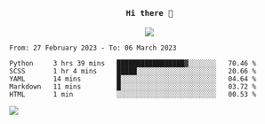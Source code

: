 <h4 align="center"><samp> Hi there 👋  </samp></h4>

<p align="center">
  
  <a href="https://github.com/bznick98">
    <img align="center" src="https://github-readme-stats.vercel.app/api?username=bznick98&&count_private=true&hide=issues,prs,contribs&show_icons=true&theme=gruvbox" />
  </a>
  
  <!--START_SECTION:waka-->

```text
From: 27 February 2023 - To: 06 March 2023

Python     3 hrs 39 mins   █████████████████▓░░░░░░░   70.46 %
SCSS       1 hr 4 mins     █████░░░░░░░░░░░░░░░░░░░░   20.66 %
YAML       14 mins         █░░░░░░░░░░░░░░░░░░░░░░░░   04.64 %
Markdown   11 mins         █░░░░░░░░░░░░░░░░░░░░░░░░   03.72 %
HTML       1 min           ░░░░░░░░░░░░░░░░░░░░░░░░░   00.53 %
```

<!--END_SECTION:waka-->
  
 
</p>

![](https://visitor-badge.glitch.me/badge?page_id=bznick98.bznick98)
